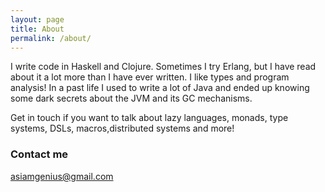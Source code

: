 ```yaml
---
layout: page
title: About
permalink: /about/
---
```


I write code in Haskell and Clojure. Sometimes I try Erlang, but I have read about it a lot more than I have ever written. I like types and program analysis! In a past life I used to write a lot of Java and ended up knowing some dark secrets about the JVM and its GC mechanisms. 

Get in touch if you want to talk about lazy languages, monads, type systems, DSLs, macros,distributed systems and more!

### Contact me

[asiamgenius@gmail.com](mailto:asiamgenius@gmail.com)
